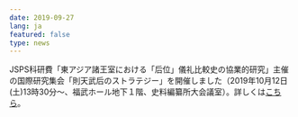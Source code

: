 ```yaml
---
date: 2019-09-27
lang: ja
featured: false
type: news
---
```

JSPS科研費「東アジア諸王室における「后位」儀礼比較史の協業的研究」主催の国際研究集会「則天武后のストラテジー」を開催しました（2019年10月12日(土)13時30分～、福武ホール地下１階、史料編纂所大会議室）。詳しくは<a href="/news/2019/201910kennkyuuind.pdf" target="_blank">こちら</a>。
